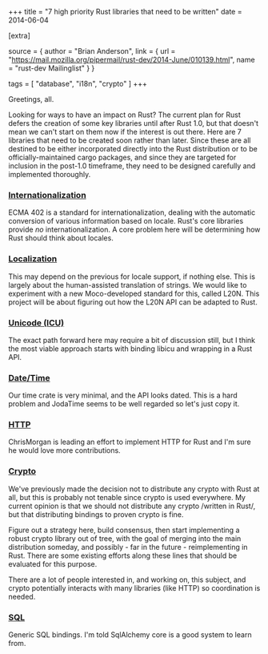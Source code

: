 +++
title = "7 high priority Rust libraries that need to be written"
date = 2014-06-04

[extra]

source = { author = "Brian Anderson", link = { url = "https://mail.mozilla.org/pipermail/rust-dev/2014-June/010139.html", name = "rust-dev Mailinglist" } }

tags = [
  "database",
  "i18n",
  "crypto"
]
+++

Greetings, all.

Looking for ways to have an impact on Rust? The current plan for Rust
defers the creation of some key libraries until after Rust 1.0, but that
doesn't mean we can't start on them now if the interest is out there.
Here are 7 libraries that need to be created soon rather than later.
Since these are all destined to be either incorporated directly into the
Rust distribution or to be officially-maintained cargo packages, and
since they are targeted for inclusion in the post-1.0 timeframe, they
need to be designed carefully and implemented thoroughly.

### [Internationalization](https://github.com/mozilla/rust/issues/14494)

ECMA 402 is a standard for internationalization, dealing with the
automatic conversion of various information based on locale. Rust's core
libraries provide *no* internationalization. A core problem here will be
determining how Rust should think about locales.

### [Localization](https://github.com/mozilla/rust/issues/14495)

This may depend on the previous for locale support, if nothing else.
This is largely about the human-assisted translation of strings. We
would like to experiment with a new Moco-developed standard for this,
called L20N. This project will be about figuring out how the L20N API
can be adapted to Rust.

### [Unicode (ICU)](https://github.com/mozilla/rust/issues/14656)

The exact path forward here may require a bit of discussion still, but I
think the most viable approach starts with binding libicu and wrapping
in a Rust API.

### [Date/Time](https://github.com/mozilla/rust/issues/14657)

Our time crate is very minimal, and the API looks dated. This is a hard
problem and JodaTime seems to be well regarded so let's just copy it.

### [HTTP](https://github.com/teepee/teepee)

ChrisMorgan is leading an effort to implement HTTP for Rust and I'm sure
he would love more contributions.

### [Crypto](https://github.com/mozilla/rust/issues/14655)

We've previously made the decision not to distribute any crypto with
Rust at all, but this is probably not tenable since crypto is used
everywhere. My current opinion is that we should not distribute any
crypto /written in Rust/, but that distributing bindings to proven
crypto is fine.

Figure out a strategy here, build consensus, then start implementing a
robust crypto library out of tree, with the goal of merging into the
main distribution someday, and possibly - far in the future -
reimplementing in Rust. There are some existing efforts along these
lines that should be evaluated for this purpose.

There are a lot of people interested in, and working on, this subject,
and crypto potentially interacts with many libraries (like HTTP) so
coordination is needed.

### [SQL](https://github.com/mozilla/rust/issues/14658)

Generic SQL bindings. I'm told SqlAlchemy core is a good system to learn
from.
